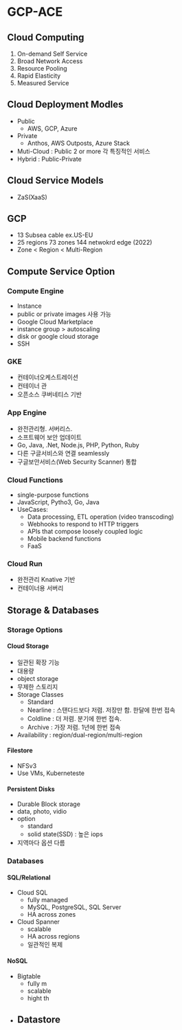 # GCP-ACE

## Cloud Computing
1. On-demand Self Service
2. Broad Network Access
3. Resource Pooling
4. Rapid Elasticity
5. Measured Service

## Cloud Deployment Modles
- Public
  - AWS, GCP, Azure
- Private
  - Anthos, AWS Outposts, Azure Stack
- Muti-Cloud : Public 2 or more 각 특징적인 서비스
- Hybrid : Public-Private

## Cloud Service Models
- ZaS(XaaS)

## GCP
- 13 Subsea cable ex.US-EU
- 25 regions 73 zones 144 netwokrd edge (2022)
- Zone < Region < Multi-Region

## Compute Service Option
### Compute Engine
- Instance
- public or private images 사용 가능
- Google Cloud Marketplace
- instance group > autoscaling
- disk or google cloud storage
- SSH

### GKE
- 컨테이너오케스트레이션
- 컨테이너 관
- 오픈소스 쿠버네티스 기반

### App Engine
- 완전관리형. 서버리스.
- 소프트웨어 보안 업데이트
- Go, Java, .Net, Node.js, PHP, Python, Ruby
- 다른 구글서비스와 연결 seamlessly
- 구글보안서비스(Web Security Scanner) 통합

### Cloud Functions
- single-purpose functions
- JavaScript, Pytho3, Go, Java
- UseCases:
  - Data processing, ETL operation (video transcoding)
  - Webhooks to respond to HTTP triggers
  - APIs that compose loosely coupled logic
  - Mobile backend functions
  - FaaS

### Cloud Run
- 완전관리 Knative 기반
- 컨테이너용 서버리


## Storage & Databases
### Storage Options
#### Cloud Storage
- 일관된 확장 기능
- 대용량
- object storage
- 무제한 스토리지
- Storage Classes
  - Standard
  - Nearline : 스탠다드보다 저렴. 저장만 함. 한달에 한번 접속
  - Coldline : 더 저렴. 분기에 한번 접속.
  - Archive : 가장 저렴. 1년에 한번 접속
- Availability : region/dual-region/multi-region
#### Filestore
- NFSv3
- Use VMs, Kuberneteste
#### Persistent Disks
- Durable Block storage
- data, photo, vidio
- option
  - standard
  - solid state(SSD) : 높은 iops
- 지역마다 옵션 다름

### Databases
#### SQL/Relational
- Cloud SQL
  - fully managed
  - MySQL, PostgreSQL, SQL Server
  - HA across zones
- Cloud Spanner
  - scalable
  - HA across regions
  - 일관적인 복제
#### NoSQL
- Bigtable
  - fully m
  - scalable
  - hight th
- Datastore
  - 











